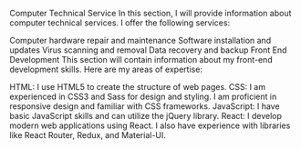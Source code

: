 Computer Technical Service
In this section, I will provide information about computer technical services. I offer the following services:

Computer hardware repair and maintenance
Software installation and updates
Virus scanning and removal
Data recovery and backup
Front End Development
This section will contain information about my front-end development skills. Here are my areas of expertise:

HTML: I use HTML5 to create the structure of web pages.
CSS: I am experienced in CSS3 and Sass for design and styling. I am proficient in responsive design and familiar with CSS frameworks.
JavaScript: I have basic JavaScript skills and can utilize the jQuery library.
React: I develop modern web applications using React. I also have experience with libraries like React Router, Redux, and Material-UI.
